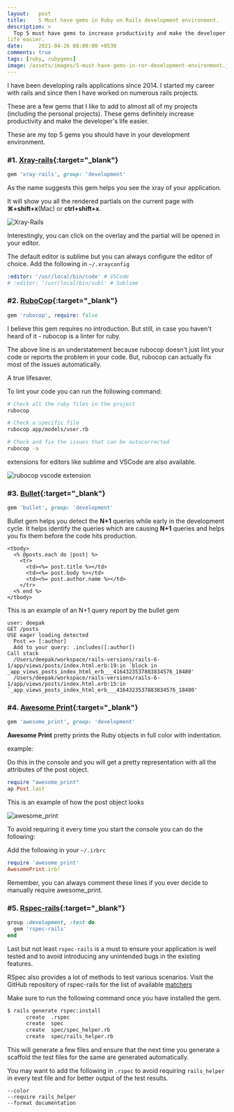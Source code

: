 ```yaml
---
layout:   post
title:    5 Must have gems in Ruby on Rails development environment.
description: >
  Top 5 must have gems to increase productivity and make the developer's
life easier.
date:     2021-04-26 08:00:00 +0530
comments: true
tags: [ruby, rubygems]
image: /assets/images/5-must-have-gems-in-ror-development-environment.jpg
---
```


I have been developing rails applications since 2014.
I started my career with rails and since then I have worked on numerous
rails projects.

These are a few gems that I like to add to almost all of my projects
(including the personal projects).
These gems definitely increase productivity and make the developer's
life easier.

These are my top 5 gems you should have in your development environment.

<!--more-->

### #1. [Xray-rails](https://github.com/brentd/xray-rails){:target="_blank"}

```ruby
gem 'xray-rails', group: 'development'
```

As the name suggests this gem helps you see the xray of your application.

It will show you all the rendered partials on the current page with **⌘+shift+x**(Mac) or **ctrl+shift+x**.

![Xray-Rails]({{site.baseurl}}/assets/images/posts/xray-rails.png)

Interestingly, you can click on the overlay and the partial will be opened in your editor.

The default editor is sublime but you can always configure the editor of choice.
Add the following in `~/.xrayconfig`

```yaml
:editor: '/usr/local/bin/code' # VSCode
# :editor: '/usr/local/bin/subl' # Sublime
```

### #2. [RuboCop](https://github.com/rubocop/rubocop){:target="_blank"}

```ruby
gem 'rubocop', require: false
```

I believe this gem requires no introduction. But still, in case you haven't heard of it - rubocop is a linter for ruby.

The above line is an understatement because rubocop doesn't just lint your code
or reports the problem in your code.
But, rubocop can actually fix most of the issues automatically.

A true lifesaver.

To lint your code you can run the following command:

```bash
# Check all the ruby files in the project
rubocop

# Check a specific file
rubocop app/models/user.rb

# Check and fix the issues that can be autocorrected
rubocop -a
```

extensions for editors like sublime and VSCode are also available.

![rubocop vscode extension]({{site.baseurl}}/assets/images/posts/rubocop.png)

### #3. [Bullet](https://github.com/flyerhzm/bullet){:target="_blank"}

```ruby
gem 'bullet', group: 'development'
```

Bullet gem helps you detect the **N+1** queries while early in the development cycle.
It helps identify the queries which are causing **N+1** queries and helps you fix them before the code hits production.

```erb
<tbody>
  <% @posts.each do |post| %>
    <tr>
      <td><%= post.title %></td>
      <td><%= post.body %></td>
      <td><%= post.author.name %></td>
    </tr>
  <% end %>
</tbody>
```

This is an example of an N+1 query report by the bullet gem

```log
user: deepak
GET /posts
USE eager loading detected
  Post => [:author]
  Add to your query: .includes([:author])
Call stack
  /Users/deepak/workspace/rails-versions/rails-6-1/app/views/posts/index.html.erb:19:in `block in _app_views_posts_index_html_erb___4164323537883834576_18480'
  /Users/deepak/workspace/rails-versions/rails-6-1/app/views/posts/index.html.erb:15:in `_app_views_posts_index_html_erb___4164323537883834576_18480'
```

### #4. [Awesome Print](https://github.com/awesome-print/awesome_print){:target="_blank"}


```ruby
gem 'awesome_print', group: 'development'
```

**Awesome Print** pretty prints the Ruby objects in full color with indentation.

example:

Do this in the console and you will get a pretty representation with all the attributes of the post object.

```ruby
require "awesome_print"
ap Post.last
```

This is an example of how the post object looks

![awesome_print]({{site.baseurl}}/assets/images/posts/awesome_print.png)

To avoid requiring it every time you start the console you can do the following:

Add the following in your `~/.irbrc`

```ruby
require 'awesome_print'
AwesomePrint.irb!
```

Remember, you can always comment these lines if you ever decide to manually
require awesome_print.

### #5. [Rspec-rails](https://github.com/rspec/rspec-rails){:target="_blank"}

```ruby
group :development, :test do
  gem 'rspec-rails'
end
```

Last but not least `rspec-rails` is a must to ensure your application is
well tested and to avoid introducing any unintended bugs in the existing features.

RSpec also provides a lot of methods to test various scenarios. Visit the GitHub repository of rspec-rails for the list of available [matchers](https://github.com/rspec/rspec-rails#helpful-rails-matchers)

Make sure to run the following command once you have installed the gem.

```bash
$ rails generate rspec:install
      create  .rspec
      create  spec
      create  spec/spec_helper.rb
      create  spec/rails_helper.rb
```

This will generate a few files and ensure that the next time you generate a
scaffold the test files for the same are generated automatically.

You may want to add the following in `.rspec` to avoid requiring `rails_helper` in every test file and for better output of the test results.

```
--color
--require rails_helper
--format documentation
```
